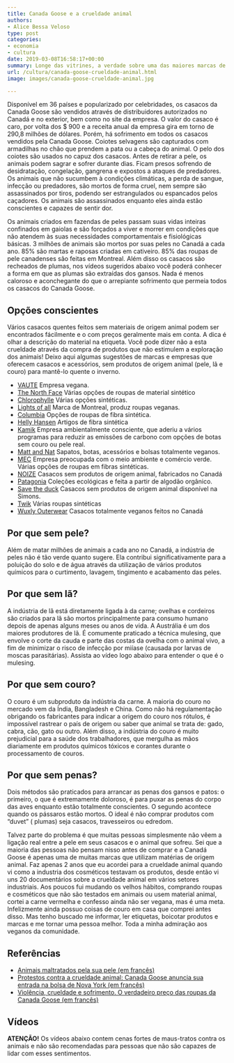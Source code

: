 ```yaml
---
title: Canada Goose e a crueldade animal
authors:
- Alice Bessa Veloso
type: post
categories:
- economia
- cultura
date: 2019-03-08T16:58:17+00:00
summary: Longe das vitrines, a verdade sobre uma das maiores marcas de roupas de frio do mundo. Conheça a realidade da Canada Goose e a Crueldade Animal
url: /cultura/canada-goose-crueldade-animal.html
image: images/canada-goose-crueldade-animal.jpg

---
```

Disponível em 36 países e popularizado por celebridades, os casacos da Canada Goose são vendidos através de distribuidores autorizados no Canadá e no exterior, bem como no site da empresa. O valor do casaco é caro, por volta dos $ 900 e a receita anual da empresa gira em torno de 290,8 milhões de dólares. Porém, há sofrimento em todos os casacos vendidos pela Canada Goose. Coiotes selvagens são capturados com armadilhas no chão que prendem a pata ou a cabeça do animal. O pelo dos coiotes são usados no capuz dos casacos. Antes de retirar a pele, os animais podem sagrar e sofrer durante dias. Ficam presos sofrendo de desidratação, congelação, gangrena e expostos a ataques de predadores. Os animais que não sucumbem à condições climáticas, a perda de sangue, infecção ou predadores, são mortos de forma cruel, nem sempre são assassinados por tiros, podendo ser estrangulados ou espancados pelos caçadores. Os animais são assassinados enquanto eles ainda estão conscientes e capazes de sentir dor.

Os animais criados em fazendas de peles passam suas vidas inteiras confinados em gaiolas e são forçados a viver e morrer em condições que não atendem às suas necessidades comportamentais e fisiológicas básicas. 3 milhões de animais são mortos por suas peles no Canadá a cada ano. 85% são martas e raposas criadas em cativeiro. 85% das roupas de pele canadenses são feitas em Montreal. Além disso os casacos são recheados de plumas, nos vídeos sugeridos abaixo você poderá conhecer a forma em que as plumas são extraídas dos gansos. Nada é menos caloroso e aconchegante do que o arrepiante sofrimento que permeia todos os casacos do Canada Goose.

## Opções conscientes

Vários casacos quentes feitos sem materiais de origem animal podem ser encontrados fácilmente e o com preços geralmente mais em conta. A dica é olhar a descrição do material na etiqueta. Você pode dizer não a esta crueldade através da compra de produtos que não estimulem a exploração dos animais! Deixo aqui algumas sugestões de marcas e empresas que oferecem casacos e acessórios, sem produtos de origem animal (pele, lã e couro) para mantê-lo quente o inverno.

  * [VAUTE][1]
    Empresa vegana.
  * [The North Face][2]
    Várias opções de roupas de material sintético
  * [Chlorophylle][3]
    Várias opções sintéticas.
  * [Lights of all][4]
    Marca de Montreal, produz roupas veganas.
  * [Columbia][5]
    Opções de roupas de fibra sintética.
  * [Helly Hansen][6]
    Artigos de fibra sintética
  * [Kamik][7]
    Empresa ambientalmente consciente, que aderiu a vários programas para reduzir as emissões de carbono com opções de botas sem couro ou pele real.
  * [Matt and Nat][8]
    Sapatos, botas, acessórios e bolsas totalmente veganos.
  * [MEC][9]
    Empresa preocupada com o meio ambiente e comércio verde. Várias opções de roupas em fibras sintéticas.
  * [NOIZE][10]
    Casacos sem produtos de origem animal, fabricados no Canadá
  * [Patagonia][11]
    Coleções ecológicas e feita a partir de algodão orgânico.
  * [Save the duck][12]
    Casacos sem produtos de origem animal disponível na Simons.
  * [Twik][13]
    Várias roupas sintéticas
  * [Wuxly Outerwear][14]
    Casacos totalmente veganos feitos no Canadá

## Por que sem pele?

Além de matar milhões de animais a cada ano no Canadá, a indústria de peles não é tão verde quanto sugere. Ela contribui significativamente para a poluição do solo e de água através da utilização de vários produtos químicos para o curtimento, lavagem, tingimento e acabamento das peles.

## Por que sem lã?

A indústria de lã está diretamente ligada à da carne; ovelhas e cordeiros são criados para lã são mortos principalmente para consumo humano depois de apenas alguns meses ou anos de vida. A Austrália é um dos maiores produtores de lã. É comumente praticado a técnica mulesing, que envolve o corte da cauda e parte das costas da ovelha com o animal vivo, a fim de minimizar o risco de infecção por miíase (causada por larvas de moscas parasitárias). Assista ao vídeo logo abaixo para entender o que é o mulesing.

## Por que sem couro?

O couro é um subproduto da indústria da carne. A maioria do couro no mercado vem da Índia, Bangladesh e China. Como não há regulamentação obrigando os fabricantes para indicar a origem do couro nos rótulos, é impossível rastrear o país de origem ou saber que animal se trata de: gado, cabra, cão, gato ou outro. Além disso, a indústria do couro é muito prejudicial para a saúde dos trabalhadores, que mergulha as mãos diariamente em produtos químicos tóxicos e corantes durante o processamento de couros.

## Por que sem penas?

Dois métodos são praticados para arrancar as penas dos gansos e patos: o primeiro, o que é extremamente doloroso, é para puxar as penas do corpo das aves enquanto estão totalmente conscientes. O segundo acontece quando os pássaros estão mortos. O ideal é não comprar produtos com &#8220;duvet&#8221; ( plumas) seja casacos, travesseiros ou edredom.

Talvez parte do problema é que muitas pessoas simplesmente não vêem a ligação real entre a pele em seus casacos e o animal que sofreu. Sei que a maioria das pessoas não pensam nisso antes de comprar e a Canadá Goose é apenas uma de muitas marcas que utilizam matérias de origem animal. Faz apenas 2 anos que eu acordei para a crueldade animal quando vi como a industria dos cosméticos testavam os produtos, desde então vi uns 20 documentários sobre a crueldade animal em vários setores industriais. Aos poucos fui mudando os velhos hábitos, comprando roupas e cosméticos que não são testados em animais ou usem material animal, cortei a carne vermelha e confesso ainda não ser vegana, mas é uma meta. Infelizmente ainda possuo coisas de couro em casa que comprei antes disso. Mas tenho buscado me informar, ler etiquetas, boicotar produtos e marcas e me tornar uma pessoa melhor. Toda a minha admiração aos veganos da comunidade.

## Referências

  * [Animais maltratados pela sua pele (em francês)][15]
  * [Protestos contra a crueldade animal: Canada Goose anuncia sua entrada na bolsa de Nova York (em francês)][16]
  * [Violência, crueldade e sofrimento. O verdadeiro preço das roupas da Canada Goose (em francês)][17]

## Vídeos

**ATENÇÃO!** Os vídeos abaixo contem cenas fortes de maus-tratos contra os animais e não são recomendadas para pessoas que não são capazes de lidar com esses sentimentos.<figure class="wp-block-embed-youtube wp-block-embed is-type-video is-provider-youtube wp-embed-aspect-16-9 wp-has-aspect-ratio">

<div class="wp-block-embed__wrapper">
  <span class="embed-youtube" style="text-align:center; display: block;"></span>
</div></figure> <figure class="wp-block-embed-youtube wp-block-embed is-type-video is-provider-youtube wp-embed-aspect-16-9 wp-has-aspect-ratio">

<div class="wp-block-embed__wrapper">
  <span class="embed-youtube" style="text-align:center; display: block;"></span>
</div></figure> <figure class="wp-block-embed-youtube wp-block-embed is-type-video is-provider-youtube wp-embed-aspect-16-9 wp-has-aspect-ratio">

<div class="wp-block-embed__wrapper">
  <span class="embed-youtube" style="text-align:center; display: block;"></span>
</div></figure> <figure class="wp-block-embed-youtube wp-block-embed is-type-video is-provider-youtube wp-embed-aspect-16-9 wp-has-aspect-ratio">

<div class="wp-block-embed__wrapper">
  <span class="embed-youtube" style="text-align:center; display: block;"></span>
</div></figure>

 [1]: https://vautecouture.com/
 [2]: https://www.thenorthface.com/
 [3]: https://www.chlorophylle.com
 [4]: https://lightsofall.com/
 [5]: https://www.columbiasportswear.ca
 [6]: https://www.hellyhansen.com
 [7]: https://www.kamik.com
 [8]: https://mattandnat.com
 [9]: https://www.mec.ca
 [10]: https://noizeoriginal.ca
 [11]: https://www.patagonia.ca
 [12]: https://www.savetheduck.ca
 [13]: https://www.stylight.ca
 [14]: https://wuxly.ca/
 [15]: https://www.journaldemontreal.com/2014/11/04/animaux-maltraites-pour-leur-fourrure-1
 [16]: http://www.rcinet.ca/…/flanque-de-protestataires-contre-la…/
 [17]: https://www.espritsciencemetaphysiques.com/violence-et-crua…